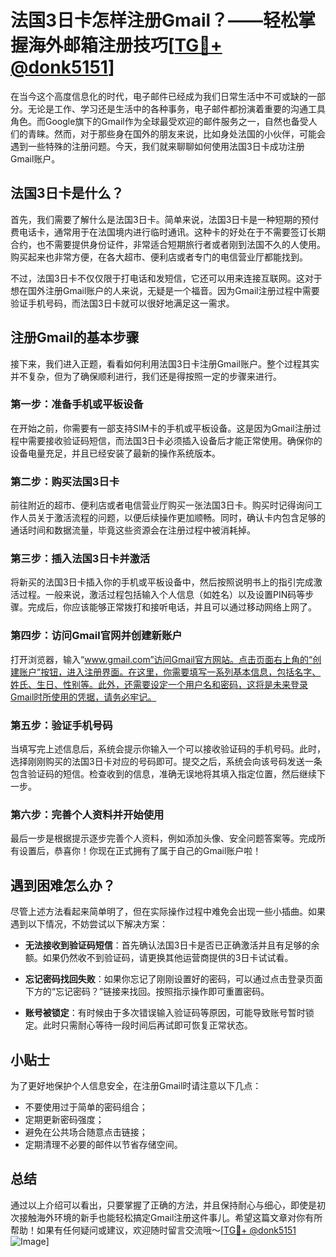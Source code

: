 # 法国3日卡怎样注册Gmail？——轻松掌握海外邮箱注册技巧[[TG💪+ @donk5151](https://t.me/s/donk5151)]

在当今这个高度信息化的时代，电子邮件已经成为我们日常生活中不可或缺的一部分。无论是工作、学习还是生活中的各种事务，电子邮件都扮演着重要的沟通工具角色。而Google旗下的Gmail作为全球最受欢迎的邮件服务之一，自然也备受人们的青睐。然而，对于那些身在国外的朋友来说，比如身处法国的小伙伴，可能会遇到一些特殊的注册问题。今天，我们就来聊聊如何使用法国3日卡成功注册Gmail账户。

## 法国3日卡是什么？

首先，我们需要了解什么是法国3日卡。简单来说，法国3日卡是一种短期的预付费电话卡，通常用于在法国境内进行临时通讯。这种卡的好处在于不需要签订长期合约，也不需要提供身份证件，非常适合短期旅行者或者刚到法国不久的人使用。购买起来也非常方便，在各大超市、便利店或者专门的电信营业厅都能找到。

不过，法国3日卡不仅仅限于打电话和发短信，它还可以用来连接互联网。这对于想在国外注册Gmail账户的人来说，无疑是一个福音。因为Gmail注册过程中需要验证手机号码，而法国3日卡就可以很好地满足这一需求。

## 注册Gmail的基本步骤

接下来，我们进入正题，看看如何利用法国3日卡注册Gmail账户。整个过程其实并不复杂，但为了确保顺利进行，我们还是得按照一定的步骤来进行。

### 第一步：准备手机或平板设备

在开始之前，你需要有一部支持SIM卡的手机或平板设备。这是因为Gmail注册过程中需要接收验证码短信，而法国3日卡必须插入设备后才能正常使用。确保你的设备电量充足，并且已经安装了最新的操作系统版本。

### 第二步：购买法国3日卡

前往附近的超市、便利店或者电信营业厅购买一张法国3日卡。购买时记得询问工作人员关于激活流程的问题，以便后续操作更加顺畅。同时，确认卡内包含足够的通话时间和数据流量，毕竟这些资源会在注册过程中被消耗掉。

### 第三步：插入法国3日卡并激活

将新买的法国3日卡插入你的手机或平板设备中，然后按照说明书上的指引完成激活过程。一般来说，激活过程包括输入个人信息（如姓名）以及设置PIN码等步骤。完成后，你应该能够正常拨打和接听电话，并且可以通过移动网络上网了。

### 第四步：访问Gmail官网并创建新账户

打开浏览器，输入“www.gmail.com”访问Gmail官方网站。点击页面右上角的“创建账户”按钮，进入注册界面。在这里，你需要填写一系列基本信息，包括名字、姓氏、生日、性别等。此外，还需要设定一个用户名和密码，这将是未来登录Gmail时所使用的凭据，请务必牢记。

### 第五步：验证手机号码

当填写完上述信息后，系统会提示你输入一个可以接收验证码的手机号码。此时，选择刚刚购买的法国3日卡对应的号码即可。提交之后，系统会向该号码发送一条包含验证码的短信。检查收到的信息，准确无误地将其填入指定位置，然后继续下一步。

### 第六步：完善个人资料并开始使用

最后一步是根据提示逐步完善个人资料，例如添加头像、安全问题答案等。完成所有设置后，恭喜你！你现在正式拥有了属于自己的Gmail账户啦！

## 遇到困难怎么办？

尽管上述方法看起来简单明了，但在实际操作过程中难免会出现一些小插曲。如果遇到以下情况，不妨尝试以下解决方案：

- **无法接收到验证码短信**：首先确认法国3日卡是否已正确激活并且有足够的余额。如果仍然收不到验证码，请更换其他运营商提供的3日卡试试看。
  
- **忘记密码找回失败**：如果你忘记了刚刚设置好的密码，可以通过点击登录页面下方的“忘记密码？”链接来找回。按照指示操作即可重置密码。

- **账号被锁定**：有时候由于多次错误输入验证码等原因，可能导致账号暂时锁定。此时只需耐心等待一段时间后再试即可恢复正常状态。

## 小贴士

为了更好地保护个人信息安全，在注册Gmail时请注意以下几点：

- 不要使用过于简单的密码组合；
- 定期更新密码强度；
- 避免在公共场合随意点击链接；
- 定期清理不必要的邮件以节省存储空间。

## 总结

通过以上介绍可以看出，只要掌握了正确的方法，并且保持耐心与细心，即使是初次接触海外环境的新手也能轻松搞定Gmail注册这件事儿。希望这篇文章对你有所帮助！如果有任何疑问或建议，欢迎随时留言交流哦～[[TG💪+ @donk5151](https://t.me/s/donk5151) ![Image](https://i.postimg.cc/rwNCRYN7/Snipaste-2025-04-30-17-27-05.png)]